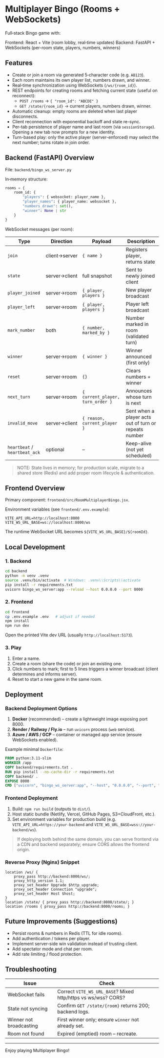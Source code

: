 # Multiplayer Bingo (Rooms + WebSockets)

Full‑stack Bingo game with:

Frontend: React + Vite (room lobby, real‑time updates)
Backend: FastAPI + WebSockets (per-room state, players, numbers, winners)

## Features

- Create or join a room via generated 5‑character code (e.g. `AB123`).
- Each room maintains its own player list, numbers drawn, and winner.
- Real‑time synchronization using WebSockets (`/ws/{room_id}`).
- REST endpoints for creating rooms and fetching current state (useful on reconnect):
	- `POST /rooms` → `{ "room_id": "ABCDE" }`
	- `GET /state/{room_id}` → current players, numbers drawn, winner.
- Automatic cleanup: empty rooms are deleted when last player disconnects.
- Client reconnection with exponential backoff and state re-sync.
- Per-tab persistence of player name and last room (via `sessionStorage`). Opening a new tab now prompts for a new identity.
- Turn-based play: only the active player (server-enforced) may select the next number; turns rotate in join order.

## Backend (FastAPI) Overview

File: `backend/bingo_ws_server.py`

In‑memory structure:
```python
rooms = {
	room_id: {
		"players": { websocket: player_name },
		"player_names": { player_name: websocket },
		"numbers_drawn": set(),
		"winner": None | str
	}
}
```

WebSocket messages (per room):

| Type | Direction | Payload | Description |
|------|-----------|---------|-------------|
| `join` | client→server | `{ name }` | Registers player, returns state |
| `state` | server→client | full snapshot | Sent to newly joined client |
| `player_joined` | server→room | `{ player, players }` | New player broadcast |
| `player_left` | server→room | `{ player, players }` | Player left broadcast |
| `mark_number` | both | `{ number, marked_by }` | Number marked in room (validated turn) |
| `winner` | server→room | `{ winner }` | Winner announced (first only) |
| `reset` | server→room | `{}` | Clears numbers + winner |
| `next_turn` | server→room | `{ current_player, turn_order }` | Announces whose turn is next |
| `invalid_move` | server→client | `{ reason, current_player }` | Sent when a player acts out of turn or repeats number |
| `heartbeat` / `heartbeat_ack` | optional | – | Keep-alive (not yet scheduled) |

> NOTE: State lives in memory; for production scale, migrate to a shared store (Redis) and add proper room lifecycle & authentication.

## Frontend Overview

Primary component: `frontend/src/RoomMultiplayerBingo.jsx`.

Environment variables (see `frontend/.env.example`):
```
VITE_API_URL=http://localhost:8000
VITE_WS_URL_BASE=ws://localhost:8000/ws
```
The runtime WebSocket URL becomes `${VITE_WS_URL_BASE}/${roomId}`.

## Local Development

### 1. Backend
```bash
cd backend
python -m venv .venv
source .venv/bin/activate  # Windows: .venv\\Scripts\\activate
pip install -r requirements.txt
uvicorn bingo_ws_server:app --reload --host 0.0.0.0 --port 8000
```

### 2. Frontend
```bash
cd frontend
cp .env.example .env   # adjust if needed
npm install
npm run dev
```

Open the printed Vite dev URL (usually `http://localhost:5173`).

### 3. Play
1. Enter a name.
2. Create a room (share the code) or join an existing one.
3. Click numbers to mark; first to 5 lines triggers a winner broadcast (client determines and informs server).
4. Reset to start a new game in the same room.

## Deployment

### Backend Deployment Options
1. **Docker** (recommended) – create a lightweight image exposing port 8000.
2. **Render / Railway / Fly.io** – run `uvicorn` process (`web` service).
3. **Azure / AWS / GCP** – container or managed app service (ensure WebSockets enabled).

Example minimal `Dockerfile`:
```Dockerfile
FROM python:3.11-slim
WORKDIR /app
COPY backend/requirements.txt .
RUN pip install --no-cache-dir -r requirements.txt
COPY backend/ .
EXPOSE 8000
CMD ["uvicorn", "bingo_ws_server:app", "--host", "0.0.0.0", "--port", "8000"]
```

### Frontend Deployment
1. Build: `npm run build` (outputs to `dist/`).
2. Host static bundle (Netlify, Vercel, GitHub Pages, S3+CloudFront, etc.).
3. Set environment variables for production build (e.g. `VITE_API_URL=https://your-backend` and `VITE_WS_URL_BASE=wss://your-backend/ws`).

> If deploying both behind the same domain, you can serve frontend via a CDN and backend separately; ensure CORS allows the frontend origin.

### Reverse Proxy (Nginx) Snippet
```nginx
location /ws/ {
	proxy_pass http://backend:8000/ws/;
	proxy_http_version 1.1;
	proxy_set_header Upgrade $http_upgrade;
	proxy_set_header Connection "upgrade";
	proxy_set_header Host $host;
}
location /state/ { proxy_pass http://backend:8000/state/; }
location /rooms { proxy_pass http://backend:8000/rooms; }
```

## Future Improvements (Suggestions)
- Persist rooms & numbers in Redis (TTL for idle rooms).
- Add authentication / tokens per player.
- Implement server-side win validation instead of trusting client.
- Add spectator mode and chat per room.
- Add rate limiting / flood protection.

## Troubleshooting
| Issue | Check |
|-------|-------|
| WebSocket fails | Correct `VITE_WS_URL_BASE`? Mixed http/https vs ws/wss? CORS? |
| State not syncing | Confirm `GET /state/{room}` returns 200; backend logs. |
| Winner not broadcasting | First winner only; ensure `winner` not already set. |
| Room not found | Expired (emptied) room – recreate. |

---
Enjoy playing Multiplayer Bingo!
